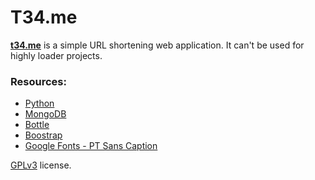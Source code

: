 T34.me
======

**[t34.me](http://t34.me/)** is a simple URL shortening web application. It can't be used for highly loader projects.

### Resources:

* [Python](http://python.org/)
* [MongoDB](http://www.mongodb.org/)
* [Bottle](http://bottlepy.org/)
* [Boostrap](http://twitter.github.io/bootstrap/)
* [Google Fonts - PT Sans Caption](http://www.google.com/fonts/#ChoosePlace:select/Collection:PT+Sans+Caption)

[GPLv3](http://www.gnu.org/licenses/gpl.html) license.